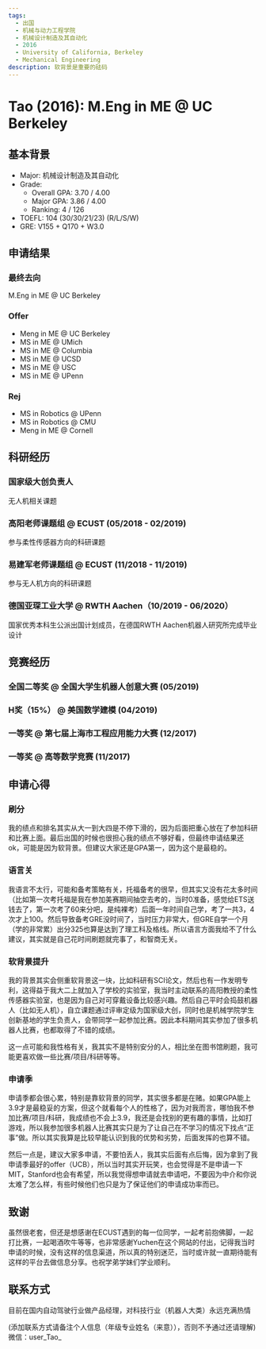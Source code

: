 ```yaml
---
tags:
  - 出国
  - 机械与动力工程学院
  - 机械设计制造及其自动化
  - 2016
  - University of California, Berkeley
  - Mechanical Engineering
description: 软背景是重要的砝码
---
```


# Tao (2016): M.Eng in ME @ UC Berkeley

## 基本背景

- Major: 机械设计制造及其自动化
- Grade:
  - Overall GPA: 3.70 / 4.00
  - Major GPA: 3.86 / 4.00
  - Ranking: 4 / 126
- TOEFL: 104 (30/30/21/23) (R/L/S/W)
- GRE: V155 + Q170 + W3.0

## 申请结果

### 最终去向

M.Eng in ME @ UC Berkeley

### Offer

- Meng in ME @ UC Berkeley
- MS in ME @ UMich
- MS in ME @ Columbia
- MS in ME @ UCSD
- MS in ME @ USC
- MS in ME @ UPenn


### Rej

- MS in Robotics @ UPenn
- MS in Robotics @ CMU
- Meng in ME @ Cornell


## 科研经历

### 国家级大创负责人

无人机相关课题

### 高阳老师课题组 @ ECUST (05/2018 - 02/2019)

参与柔性传感器方向的科研课题

### 易建军老师课题组 @ ECUST (11/2018 - 11/2019)

参与无人机方向的科研课题

### 德国亚琛工业大学 @ RWTH Aachen（10/2019 - 06/2020）

国家优秀本科生公派出国计划成员，在德国RWTH Aachen机器人研究所完成毕业设计

## 竞赛经历

### 全国二等奖 @ 全国大学生机器人创意大赛 (05/2019)

### H奖（15%） @ 美国数学建模 (04/2019)

### 一等奖 @ 第七届上海市工程应用能力大赛 (12/2017)

### 一等奖 @ 高等数学竞赛 (11/2017)



## 申请心得

### 刷分

我的绩点和排名其实从大一到大四是不停下滑的，因为后面把重心放在了参加科研和比赛上面。最后出国的时候也很担心我的绩点不够好看，但最终申请结果还ok，可能是因为软背景。但建议大家还是GPA第一，因为这个是最稳的。

### 语言关

我语言不太行，可能和备考策略有关，托福备考的很早，但其实又没有花太多时间（比如第一次考托福是我在参加美赛期间抽空去考的，当时0准备，感觉给ETS送钱去了，第一次考了60来分吧，是纯裸考）后面一年时间自己学，考了一共3，4次才上100。然后导致备考GRE没时间了，当时压力非常大，但GRE自学一个月（学的非常累）出分325也算是达到了理工科及格线。所以语言方面我给不了什么建议，其实就是自己花时间刷题就完事了，和智商无关。

### 软背景提升

我的背景其实会侧重软背景这一块，比如科研有SCI论文，然后也有一作发明专利，这得益于我大二上就加入了学校的实验室，我当时主动联系的高阳教授的柔性传感器实验室，也是因为自己对可穿戴设备比较感兴趣。然后自己平时会捣鼓机器人（比如无人机），自立课题通过评审定级为国家级大创，同时也是机械学院学生创新基地的学生负责人，会带同学一起参加比赛。因此本科期间其实参加了很多机器人比赛，也都取得了不错的成绩。

这一点可能和我性格有关，我其实不是特别安分的人，相比坐在图书馆刷题，我可能更喜欢做一些比赛/项目/科研等等。

### 申请季

申请季都会很心累，特别是靠软背景的同学，其实很多都是在赌。如果GPA能上3.9才是最稳妥的方案，但这个就看每个人的性格了，因为对我而言，哪怕我不参加比赛/项目/科研，我成绩也不会上3.9，我还是会找别的更有趣的事情，比如打游戏，所以我参加很多机器人比赛其实只是为了让自己在不学习的情况下找点“正事”做。所以其实我算是比较早能认识到我的优势和劣势，后面发挥的也算不错。

然后一点是，建议大家多申请，不要怕丢人，我其实后面有点后悔，因为拿到了我申请季最好的offer（UCB），所以当时其实开玩笑，也会觉得是不是申请一下MIT，Stanford也会有希望，所以我觉得想申请就去申请吧，不要因为中介和你说太难了怎么样，有些时候他们也只是为了保证他们的申请成功率而已。


## 致谢

虽然很老套，但还是想感谢在ECUST遇到的每一位同学，一起考前抱佛脚，一起打比赛，一起喝酒吹牛等等，也非常感谢Yuchen在这个网站的付出，记得我当时申请的时候，没有这样的信息渠道，所以真的特别迷茫，当时或许就一直期待能有这样的平台去做信息分享。也祝学弟学妹们学业顺利。

## 联系方式 

目前在国内自动驾驶行业做产品经理，对科技行业（机器人大类）永远充满热情

(添加联系方式请备注个人信息（年级专业姓名（来意）），否则不予通过还请理解) 微信：user_Tao_

<!-- <这部分optional> -->

